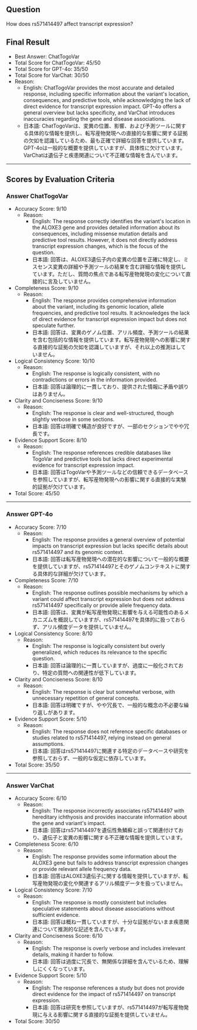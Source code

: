 ## Question

How does rs571414497 affect transcript expression?

## Final Result

- Best Answer: ChatTogoVar
- Total Score for ChatTogoVar: 45/50
- Total Score for GPT-4o: 35/50
- Total Score for VarChat: 30/50
- Reason:
  - English: ChatTogoVar provides the most accurate and detailed response, including specific information about the variant's location, consequences, and predictive tools, while acknowledging the lack of direct evidence for transcript expression impact. GPT-4o offers a general overview but lacks specificity, and VarChat introduces inaccuracies regarding the gene and disease associations.
  - 日本語: ChatTogoVarは、変異の位置、影響、および予測ツールに関する具体的な情報を提供し、転写産物発現への直接的な影響に関する証拠の欠如を認識しているため、最も正確で詳細な回答を提供しています。GPT-4oは一般的な概要を提供していますが、具体性に欠けています。VarChatは遺伝子と疾患関連について不正確な情報を含んでいます。

---

## Scores by Evaluation Criteria

### Answer ChatTogoVar
- Accuracy Score: 9/10
  - Reason: 
    - English: The response correctly identifies the variant's location in the ALOXE3 gene and provides detailed information about its consequences, including missense mutation details and predictive tool results. However, it does not directly address transcript expression changes, which is the focus of the question.
    - 日本語: 回答は、ALOXE3遺伝子内の変異の位置を正確に特定し、ミスセンス変異の詳細や予測ツールの結果を含む詳細な情報を提供しています。ただし、質問の焦点である転写産物発現の変化について直接的に言及していません。
- Completeness Score: 9/10
  - Reason: 
    - English: The response provides comprehensive information about the variant, including its genomic location, allele frequencies, and predictive tool results. It acknowledges the lack of direct evidence for transcript expression impact but does not speculate further.
    - 日本語: 回答は、変異のゲノム位置、アリル頻度、予測ツールの結果を含む包括的な情報を提供しています。転写産物発現への影響に関する直接的な証拠の欠如を認識していますが、それ以上の推測はしていません。
- Logical Consistency Score: 10/10
  - Reason: 
    - English: The response is logically consistent, with no contradictions or errors in the information provided.
    - 日本語: 回答は論理的に一貫しており、提供された情報に矛盾や誤りはありません。
- Clarity and Conciseness Score: 9/10
  - Reason: 
    - English: The response is clear and well-structured, though slightly verbose in some sections.
    - 日本語: 回答は明確で構造が良好ですが、一部のセクションでやや冗長です。
- Evidence Support Score: 8/10
  - Reason: 
    - English: The response references credible databases like TogoVar and predictive tools but lacks direct experimental evidence for transcript expression impact.
    - 日本語: 回答はTogoVarや予測ツールなどの信頼できるデータベースを参照していますが、転写産物発現への影響に関する直接的な実験的証拠が欠けています。
- Total Score: 45/50

---

### Answer GPT-4o
- Accuracy Score: 7/10
  - Reason: 
    - English: The response provides a general overview of potential impacts on transcript expression but lacks specific details about rs571414497 and its genomic context.
    - 日本語: 回答は転写産物発現への潜在的な影響について一般的な概要を提供していますが、rs571414497とそのゲノムコンテキストに関する具体的な詳細が欠けています。
- Completeness Score: 7/10
  - Reason: 
    - English: The response outlines possible mechanisms by which a variant could affect transcript expression but does not address rs571414497 specifically or provide allele frequency data.
    - 日本語: 回答は、変異が転写産物発現に影響を与える可能性のあるメカニズムを概説していますが、rs571414497を具体的に扱っておらず、アリル頻度データを提供していません。
- Logical Consistency Score: 8/10
  - Reason: 
    - English: The response is logically consistent but overly generalized, which reduces its relevance to the specific question.
    - 日本語: 回答は論理的に一貫していますが、過度に一般化されており、特定の質問への関連性が低下しています。
- Clarity and Conciseness Score: 8/10
  - Reason: 
    - English: The response is clear but somewhat verbose, with unnecessary repetition of general concepts.
    - 日本語: 回答は明確ですが、やや冗長で、一般的な概念の不必要な繰り返しがあります。
- Evidence Support Score: 5/10
  - Reason: 
    - English: The response does not reference specific databases or studies related to rs571414497, relying instead on general assumptions.
    - 日本語: 回答はrs571414497に関連する特定のデータベースや研究を参照しておらず、一般的な仮定に依存しています。
- Total Score: 35/50

---

### Answer VarChat
- Accuracy Score: 6/10
  - Reason: 
    - English: The response incorrectly associates rs571414497 with hereditary ichthyosis and provides inaccurate information about the gene and variant's impact.
    - 日本語: 回答はrs571414497を遺伝性魚鱗癬と誤って関連付けており、遺伝子と変異の影響に関する不正確な情報を提供しています。
- Completeness Score: 6/10
  - Reason: 
    - English: The response provides some information about the ALOXE3 gene but fails to address transcript expression changes or provide relevant allele frequency data.
    - 日本語: 回答はALOXE3遺伝子に関する情報を提供していますが、転写産物発現の変化や関連するアリル頻度データを扱っていません。
- Logical Consistency Score: 7/10
  - Reason: 
    - English: The response is mostly consistent but includes speculative statements about disease associations without sufficient evidence.
    - 日本語: 回答は概ね一貫していますが、十分な証拠がないまま疾患関連について推測的な記述を含んでいます。
- Clarity and Conciseness Score: 6/10
  - Reason: 
    - English: The response is overly verbose and includes irrelevant details, making it harder to follow.
    - 日本語: 回答は過度に冗長で、無関係な詳細を含んでいるため、理解しにくくなっています。
- Evidence Support Score: 5/10
  - Reason: 
    - English: The response references a study but does not provide direct evidence for the impact of rs571414497 on transcript expression.
    - 日本語: 回答は研究を参照していますが、rs571414497が転写産物発現に与える影響に関する直接的な証拠を提供していません。
- Total Score: 30/50